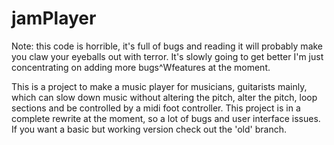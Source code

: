 # jamPlayer

Note: this code is horrible, it's full of bugs and reading it will probably make you claw your eyeballs out with terror. It's slowly going to get better I'm just concentrating on adding more bugs^Wfeatures at the moment.

This is a project to make a music player for musicians, guitarists mainly, which can slow down music without altering the pitch, alter the pitch, loop sections and be controlled by a midi foot controller. This project is in a complete rewrite at the moment, so a lot of bugs and user interface issues. If you want a basic but working version check out the 'old' branch. 
